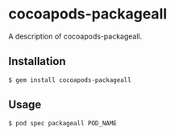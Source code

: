 # cocoapods-packageall

A description of cocoapods-packageall.

## Installation

    $ gem install cocoapods-packageall

## Usage

    $ pod spec packageall POD_NAME
